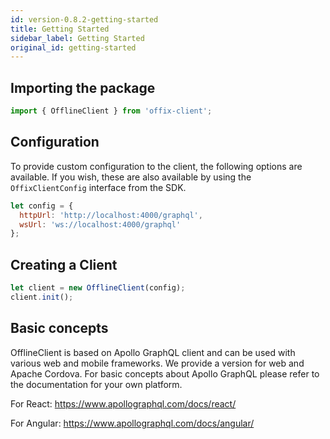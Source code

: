 ```yaml
---
id: version-0.8.2-getting-started
title: Getting Started
sidebar_label: Getting Started
original_id: getting-started
---
```


## Importing the package

```javascript
import { OfflineClient } from 'offix-client';
```

## Configuration

To provide custom configuration to the client, the following options are available. If you wish, these are also available by using the `OffixClientConfig` interface from the SDK.

```javascript
let config = {
  httpUrl: 'http://localhost:4000/graphql',
  wsUrl: 'ws://localhost:4000/graphql'
};
```

## Creating a Client

```javascript
let client = new OfflineClient(config);
client.init();
```

## Basic concepts

OfflineClient is based on Apollo GraphQL client and can be used with various web and mobile frameworks.
We provide a version for web and Apache Cordova. For basic concepts about Apollo GraphQL please refer to the documentation for your own platform.

For React:
https://www.apollographql.com/docs/react/

For Angular:
https://www.apollographql.com/docs/angular/
